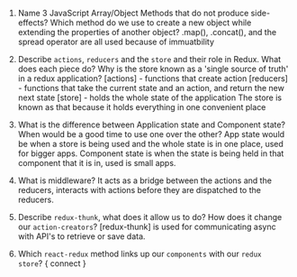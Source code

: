 1.  Name 3 JavaScript Array/Object Methods that do not produce side-effects? Which method do we use to create a      new object while extending the properties of another object?
    .map(), .concat(), and the spread operator are all used because of immuatbility

1.  Describe `actions`, `reducers` and the `store` and their role in Redux. What does each piece do? Why is the      store known as a 'single source of truth' in a redux application?
    [actions] - functions that create action
    [reducers] - functions that take the current state and an action, and return the new next state
    [store] - holds the whole state of the application
    The store is known as that because it holds everything in one convenient place
1.  What is the difference between Application state and Component state? When would be a good time to use one       over the other?
    App state would be when a store is being used and the whole state is in one place, used for bigger apps.
    Component state is when the state is being held in that component that it is in, used is small apps.
1.  What is middleware?
    It acts as a bridge between the actions and the reducers, interacts with actions before they are dispatched to the reducers.
1.  Describe `redux-thunk`, what does it allow us to do? How does it change our `action-creators`?
    [redux-thunk] is used for communicating async with API's to retrieve or save data.
1.  Which `react-redux` method links up our `components` with our `redux store`?
    { connect }
